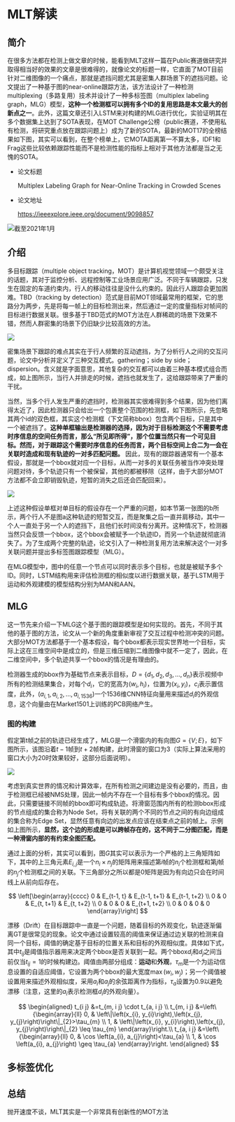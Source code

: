 # MLT解读

## 简介

在很多方法都在检测上做文章的时候，能看到MLT这样一篇在Public赛道做研究并取得相当好的效果的文章是很难得的，就像论文的标题一样，它直面了MOT目前针对二维图像的一个痛点，那就是遮挡问题尤其是密集人群场景下的遮挡问题。论文提出了一种基于图的near-online跟踪方法，该方法设计了一种检测multiplexing（多路复用）技术并设计了一种多标签图（multiplex labeling graph，MLG）模型，**这种一个检测框可以拥有多个ID的复用思路是本文最大的创新点之一**。此外，这篇文章还引入LSTM来对构建的MLG进行优化，实验证明其在多个数据集上达到了SOTA表现，在MOT Challenge公榜（public赛道，不使用私有检测，将研究重点放在跟踪问题上）成为了新的SOTA，最新的MOT17的全榜结果如下图，其实可以看到，在整个榜单上，它MOTA距离第一不算太多，IDF1和Frag这些比较依赖跟踪性能而不是检测性能的指标上相对于其他方法都是当之无愧的SOTA。

- 论文标题

    Multiplex Labeling Graph for Near-Online Tracking in Crowded Scenes
- 论文地址

    https://ieeexplore.ieee.org/document/9098857

![截至2021年1月](./assets/benchmark.png)

## 介绍

多目标跟踪（multiple object tracking，MOT）是计算机视觉领域一个颇受关注的话题，其对于监控分析、远程控制等工业场景应用广泛。不同于车辆跟踪，只发生在固定的车道约束内，行人的移动往往是没什么约束的。因此行人跟踪会更加困难。TBD（tracking by detection）范式是目前MOT领域最常用的框架，它的思路分为两步，先是将每一帧上的目标检测出来，然后通过一定的度量指标对帧间的目标进行数据关联。很多基于TBD范式的MOT方法在人群稀疏的场景下效果不错，然而人群密集的场景下仍旧缺少比较高效的方法。

![](./assets/3states.png)

密集场景下跟踪的难点其实在于行人频繁的互动遮挡，为了分析行人之间的交互问题，论文中分析并定义了三种交互模式。gathering；side by side；dispersion。含义就是字面意思，其他复杂的交互都可以由着三种基本模式组合而成，如上图所示，当行人并排走的时候，遮挡也就发生了，这给跟踪带来了严重的干扰。

当然，当多个行人发生严重的遮挡时，检测器其实很难得到多个结果，因为他们离得太近了，因此检测器只会给出一个包裹整个范围的检测框，如下图所示，先忽略其两个id的双色框，其实这个检测框（下文简称bbox）包含两个目标，只是其中一个被遮挡了。**这种单框输出是检测器的选择，因为对于目标检测这个不需要考虑时序信息的空间任务而言，那么“所见即所得”，那个位置当然只有一个可见目标。然而，对于跟踪这个需要时序信息的任务而言，两个目标空间上合二为一会在关联时造成和现有轨迹的一对多匹配问题。** 因此，现有的跟踪器通常有一个基本假设，那就是一个bbox就对应一个目标，从而一对多的关联任务被当作冲突处理问题对待，多个轨迹只有一个被保留，其他的都被移除（这样，由于大部分MOT方法都不会立即销毁轨迹，短暂的消失之后还会匹配回来）。

![](./assets/onebox.png)

上述这种假设单框对单目标的假设存在一个严重的问题，如本节第一张图的b所示，两个行人不是图a这种轨迹的短暂交互，而是聚集之后一直并肩移动，其中一个人一直处于另一个人的遮挡下，且他们长时间没有分离开。这种情况下，检测器当然只会反馈一个bbox，这个bbox会被赋予一个轨迹ID，而另一个轨迹就彻底消失了。为了生成两个完整的轨迹，论文引入了一种检测复用方法来解决这个一对多关联问题并提出多标签图跟踪模型（MLG）。

在MLG模型中，图中的任意一个节点可以同时表示多个目标，也就是被赋予多个ID。同时，LSTM结构用来评估检测框的相似度以进行数据关联，基于LSTM用于运动和外观建模的模型结构分别为MAN和AAN。

## MLG

这一节先来介绍一下MLG这个基于图的跟踪模型是如何实现的。首先，不同于其他的基于图的方法，论文从一个新的角度重新审视了交互过程中检测冲突的问题。大部分MOT方法都基于一个基本假设，每个bbox都表示现实世界地一个目标，实际上这在三维空间中是成立的，但是三维压缩到二维图像中就不一定了，因此，在二维空间中，多个轨迹共享一个bbox的情况是有理由的。

检测器生成的bbox作为基础节点来表示目标，$D=\left\{d_{1}, d_{2}, d_{3}, \ldots, d_{n}\right\}$表示视频中所有的检测结果集合，对每个$d_i$，它的宽高为$(w_i,h_i)$，位置为$(x_i,y_i)$，$c_i$表示置信度，此外，$\left(a_{i, 1}, a_{i, 2}, \ldots, a_{i, 1536}\right)$一个1536维CNN特征向量用来描述$d_i$的外观信息，这个向量由在Market1501上训练的PCB网络产生。

### 图的构建

假定第t帧之前的轨迹已经生成了，MLG是一个滑窗内的有向图$G=\{V ; E\}$，如下图所示，该图沿着$t-1$帧到$t+2$帧构建，此时滑窗的窗口为3（实际上算法采用的窗口大小为20时效果较好，这部分后面说明）。

![](./assets/MLG.png)

考虑到真实世界的情况和计算效率，在所有检测之间建边是没有必要的，而且，由于检测框已经被NMS处理，因此一帧内不存在一个目标有多个bbox的情况。因此，只需要链接不同帧的bbox即可构成轨迹。将滑窗范围内所有的检测bbox形成的节点组成的集合称为Node Set，将有关联的两个不同的节点之间的有向边组成的集合称为Edge Set，显然任意有向边的出发点应该在结束点之前的帧上。示例如上图所示，**显然，这个边的形成是可以跨帧存在的，这不同于二分图匹配，而是一种滑窗内部的有约束全图匹配。**

通过上面的分析，其实可以看到，图$G$其实可以表示为一个严格的上三角矩阵如下，其中的上三角元素$E_{i, j}$是一个$n_i\times n_j$的矩阵用来描述第$i$帧的$n_i$个检测框和第$j$帧的$n_j$个检测框之间的关联。下三角部分之所以都是$0$矩阵是因为有向边只会在时间线上从前向后存在。

$$
\left[\begin{array}{cccc}
0 & E_{t-1, t} & E_{t-1, t+1} & E_{t-1, t+2} \\
0 & 0 & E_{t, t+1} & E_{t, t+2} \\
0 & 0 & 0 & E_{t+1, t+2} \\
0 & 0 & 0 & 0
\end{array}\right]
$$

漂移（Drift）在目标跟踪中一直是一个问题，随着目标的外观变化，轨迹逐渐偏离GT是很常见的现象。论文中通过设置较高的阈值来保证通过边关联的检测来自同一个目标，阈值的确定基于目标的位置关系和目标的外观相似度。具体如下式，其中$t_{ij}$是阈值指示器用来决定两个bbox是否关联到一起。两个bbox$d_i$和$d_j$之间当前仅当$t_{ij}=1$的时候构建边。阈值由两部分组成：**运动**和**外观**，$\tau_{m}$是一个为运动信息设置的自适应阈值，它设置为两个bbox的最大宽度$\max \left(w_{i}, w_{j}\right)$；另一个阈值被设置用来描述外观相似度，采用$a_i$和$a_j$的余弦距离作为指标，$\tau_{a}$设置为$0.9$以避免漂移（注意，这里的$a_i$表示检测框$d_i$的外观向量）。

$$
\begin{aligned}
t_{i j} &=t_{m, i j} \cdot t_{a, i j} \\
t_{m, i j} &=\left\{\begin{array}{ll}
0, & \left\|\left(x_{i}, y_{i}\right),\left(x_{j}, y_{j}\right)\right\|_{2}>\tau_{m} \\
1, & \left\|\left(x_{i}, y_{i}\right),\left(x_{j}, y_{j}\right)\right\|_{2} \leq \tau_{m}
\end{array}\right.\\
t_{a, i j} &=\left\{\begin{array}{ll}
0, & \cos \left(a_{i}, a_{j}\right)<\tau_{a} \\
1, & \cos \left(a_{i}, a_{j}\right) \geq \tau_{a}
\end{array}\right.
\end{aligned}
$$

## 多标签优化


## 总结

抛开速度不谈，MLT其实是一个非常具有创新性的MOT方法

